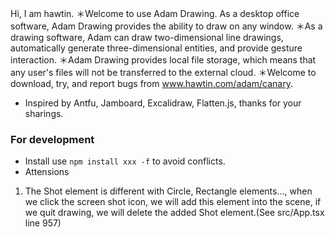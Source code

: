 Hi, I am hawtin.
＊Welcome to use Adam Drawing. As a desktop office software, Adam Drawing provides the ability to draw on any window.
＊As a drawing software, Adam can draw two-dimensional line drawings, automatically generate three-dimensional entities, and provide gesture interaction.
＊Adam Drawing provides local file storage, which means that any user's files will not be transferred to the external cloud.
＊Welcome to download, try, and report bugs from www.hawtin.com/adam/canary.

- Inspired by Antfu, Jamboard, Excalidraw, Flatten.js, thanks for your sharings.

### For development

- Install
  use `npm install xxx -f` to avoid conflicts.
- Attensions

1. The Shot element is different with Circle, Rectangle elements..., when we click the screen shot icon, we will add this element into the scene, if we quit drawing, we will delete the added Shot element.(See src/App.tsx line 957)
